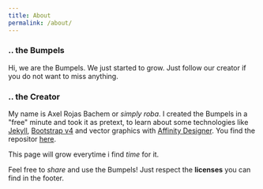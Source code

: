```yaml
---
title: About
permalink: /about/
---
```

### .. the Bumpels

Hi, we are the Bumpels.
We just started to grow. Just follow our creator if you do not want to miss anything.

### .. the Creator

My name is Axel Rojas Bachem or _simply roba_. I created the Bumpels in a "free" minute and took it as pretext, to learn about some technologies like [Jekyll][1], [Bootstrap v4][2] and vector graphics with [Affinity Designer][3]. You find the repositor [here][4].

This page will grow everytime i find _time_ for it.

Feel free to _share_ and use the Bumpels! Just respect the **licenses** you can find in the footer.

<!--TODO create FAQ if necessary-->

[1]: https://jekyllrb.com
[2]: https://getbootstrap.com/docs/4.0/getting-started/introduction/
[3]: https://affinity.serif.com/de/designer/
[4]: https://github.com/simplyRoba/bumpels
